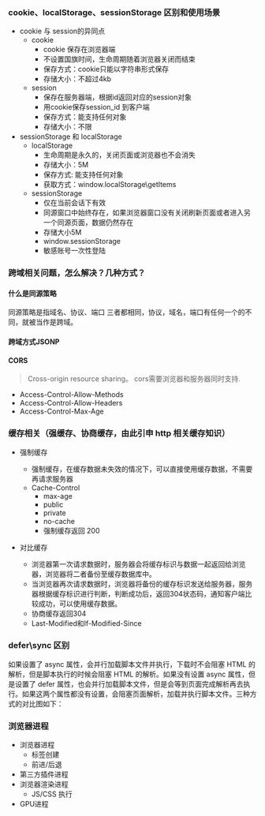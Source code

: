 ### cookie、localStorage、sessionStorage 区别和使用场景
+ cookie 与 session的异同点
    + cookie
        + cookie 保存在浏览器端
        + 不设置国旗时间，生命周期随着浏览器关闭而结束
        + 保存方式：cookie只能以字符串形式保存
        + 存储大小：不超过4kb
    + session
        + 保存在服务器端，根据id返回对应的session对象
        + 用cookie保存session_id 到客户端
        + 保存方式：能支持任何对象
        + 存储大小：不限
+ sessionStorage 和 localStorage
    + localStorage 
        + 生命周期是永久的，关闭页面或浏览器也不会消失
        + 存储大小：5M
        + 保存方式: 能支持任何对象
        + 获取方式：window.localStorage\getItems
    + sessionStorage
        + 仅在当前会话下有效
        + 同源窗口中始终存在，如果浏览器窗口没有关闭刷新页面或者进入另一个同源页面，数据仍然存在
        + 存储大小5M
        + window.sessionStorage
        + 敏感账号一次性登陆
### 跨域相关问题，怎么解决？几种方式？
#### 什么是同源策略
同源策略是指域名、协议、端口 三者都相同，协议，域名，端口有任何一个的不同，就被当作是跨域。
#### 跨域方式JSONP
#### CORS
> Cross-origin resource sharing。
cors需要浏览器和服务器同时支持.
+ Access-Control-Allow-Methods
+ Access-Control-Allow-Headers
+ Access-Control-Max-Age

### 缓存相关（强缓存、协商缓存，由此引申 http 相关缓存知识）
+ 强制缓存
    + 强制缓存，在缓存数据未失效的情况下，可以直接使用缓存数据，不需要再请求服务器
    + Cache-Control
        + max-age
        + public
        + private
        + no-cache
        + 强制缓存返回 200

+ 对比缓存
    + 浏览器第一次请求数据时，服务器会将缓存标识与数据一起返回给浏览器，浏览器将二者备份至缓存数据库中。
    + 当浏览器再次请求数据时，浏览器将备份的缓存标识发送给服务器，服务器根据缓存标识进行判断，判断成功后，返回304状态码，通知客户端比较成功，可以使用缓存数据。
    + 协商缓存返回304
    + Last-Modified和If-Modified-Since

### defer\sync 区别
如果设置了 async 属性，会并行加载脚本文件并执行，下载时不会阻塞 HTML 的解析，但是脚本执行的时候会阻塞 HTML 的解析。如果没有设置 async 属性，但是设置了 defer 属性，也会并行加载脚本文件，但是会等到页面完成解析再去执行。如果这两个属性都没有设置，会阻塞页面解析，加载并执行脚本文件。三种方式的对比图如下：

### 浏览器进程
+ 浏览器进程
    + 标签创建
    + 前进/后退
+ 第三方插件进程
+ 浏览器渲染进程
    + JS/CSS 执行
+ GPU进程
